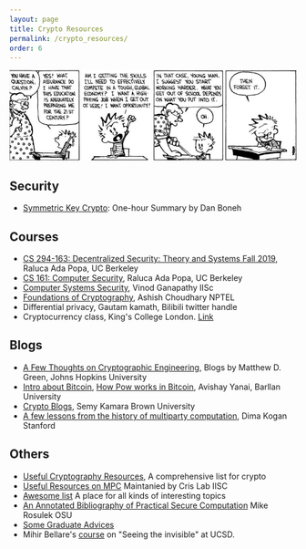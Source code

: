 ```yaml
---
layout: page
title: Crypto Resources
permalink: /crypto_resources/
order: 6
---
```


![Image](../assets/resources/CandH_Teaching.jpg)
## Security  
- [Symmetric Key Crypto](https://www.youtube.com/channel/UCLlw-K3hvGx94l1POd0k2sw/playlists): One-hour Summary by Dan Boneh


## Courses
-  [CS 294-163: Decentralized Security: Theory and Systems
Fall 2019](https://inst.eecs.berkeley.edu/~cs294-163/fa19/), Raluca Ada Popa, UC Berkeley
- [CS 161: Computer Security](https://sp20.cs161.org/), Raluca Ada Popa, UC Berkeley
- [Computer Systems Security](https://www.csa.iisc.ac.in/~vg/teaching/SecurityLectures/), Vinod Ganapathy IISc
- [Foundations of Cryptography](https://nptel.ac.in/courses/106/106/106106221/), Ashish Choudhary NPTEL 
- Differential privacy, Gautam kamath, Bilibili twitter handle
- Cryptocurrency class, King's College London. [Link](https://blockchain.kcl.ac.uk/cryptocurrencyclass/)
## Blogs
- [A Few Thoughts on Cryptographic Engineering](http://blog.cryptographyengineering.com/), Blogs by Matthew D. Green, Johns Hopkins University
- [Intro about Bitcoin](https://www.vpnmentor.com/blog/bitcoin-money-decentralization/), [How Pow works in Bitcoin](https://www.vpnmentor.com/blog/hash-puzzle-bitcoin/), Avishay Yanai, Barllan University
- [Crypto Blogs](http://esl.cs.brown.edu/blog/), Semy Kamara Brown University
- [A few lessons from the history of multiparty computation](https://theorydish.blog/2021/05/26/few-lessons-from-the-history-of-multiparty-computation/), Dima Kogan Stanford

## Others
- [Useful Cryptography Resources](https://blog.cryptographyengineering.com/useful-cryptography-resources/), A comprehensive list for crypto
- [Useful Resources on MPC](https://www.csa.iisc.ac.in/~cris/mpc_resources.html) Maintanied by Cris Lab IISC
- [Awesome list](https://github.com/sindresorhus/awesome) A place for all kinds of interesting topics
- [An Annotated Bibliography of Practical Secure Computation](https://web.engr.oregonstate.edu/~rosulekm/scbib/) Mike Rosulek OSU
- [Some Graduate Advices](http://web.engr.oregonstate.edu/~rosulekm/advising.html)
- Mihir Bellare's [course](https://cseweb.ucsd.edu/~mihir/cse209b-Wi21/) on "Seeing the invisible" at UCSD. 
